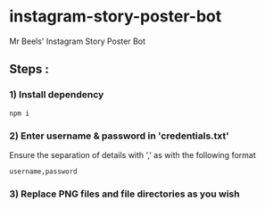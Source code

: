 # instagram-story-poster-bot
Mr Beels' Instagram Story Poster Bot

## Steps :
### 1) Install dependency

```
npm i
```

### 2) Enter username & password in 'credentials.txt'
Ensure the separation of details with ',' as with the following format
```
username,password
```

### 3) Replace PNG files and file directories as you wish
